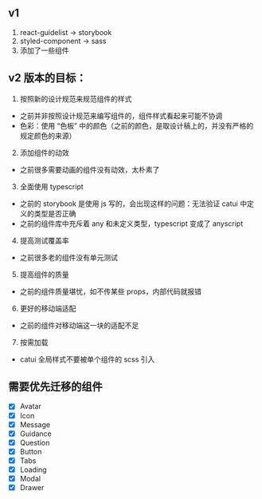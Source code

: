 ## v1 
1. react-guidelist -> storybook
2. styled-component -> sass
3. 添加了一些组件

## v2 版本的目标：
1. 按照新的设计规范来规范组件的样式
- 之前并非按照设计规范来编写组件的，组件样式看起来可能不协调
- 色彩：使用 “色板” 中的颜色（之前的颜色，是取设计稿上的，并没有严格的规定颜色的来源）

2. 添加组件的动效
- 之前很多需要动画的组件没有动效，太朴素了

3. 全面使用 typescript
- 之前的 storybook 是使用 js 写的，会出现这样的问题：无法验证 catui 中定义的类型是否正确
- 之前的组件库中充斥着 any 和未定义类型，typescript 变成了 anyscript

4. 提高测试覆盖率
- 之前很多老的组件没有单元测试

5. 提高组件的质量
- 之前的组件质量堪忧，如不传某些 props，内部代码就报错

6. 更好的移动端适配
- 之前的组件对移动端这一块的适配不足

7. 按需加载
- catui 全局样式不要被单个组件的 scss 引入

## 需要优先迁移的组件
- [x] Avatar
- [x] Icon
- [x] Message
- [x] Guidance
- [x] Question
- [x] Button
- [x] Tabs
- [x] Loading
- [x] Modal
- [x] Drawer
